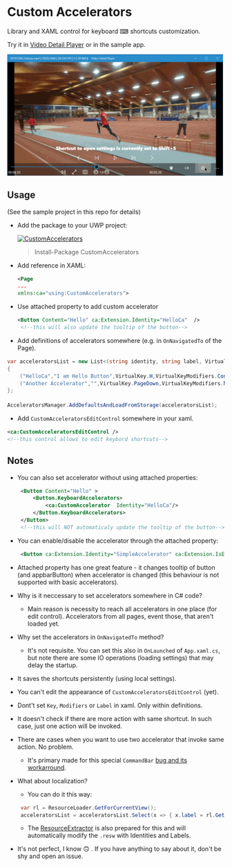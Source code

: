 # Custom Accelerators

Library and XAML control for keyboard ⌨ shortcuts customization.

Try it in [Video Detail Player](https://www.microsoft.com/en-us/p/video-detail-player/9p34ghb2h88r) or in the sample app.

<img src="vdp_changing_shortcuts.gif" width="500">

## Usage

(See the sample project in this repo for details)

- Add the package to your UWP project:

    [![CustomAccelerators](https://img.shields.io/nuget/v/CustomAccelerators.svg)](https://www.nuget.org/packages/CustomAccelerators/)
  > Install-Package CustomAccelerators

- Add reference in XAML:

    ``` xml
    <Page
    ...
    xmlns:ca="using:CustomAccelerators">
    ```

- Use attached property to add custom accelerator

    ``` xml
    <Button Content="Hello" ca:Extension.Identity="HelloCa"  />
     <!--this will also update the tooltip of the button-->
    ```

- Add definitions of accelerators somewhere (e.g. in `OnNavigatedTo` of the Page).

```csharp
var acceleratorsList = new List<(string identity, string label, VirtualKey key, VirtualKeyModifiers modifiers)>()
{
    ("HelloCa","I am Hello Button",VirtualKey.H,VirtualKeyModifiers.Control|VirtualKeyModifiers.Shift),
    ("Another Accelerator","",VirtualKey.PageDown,VirtualKeyModifiers.None)
};

AcceleratorsManager.AddDefaultsAndLoadFromStorage(acceleratorsList);
```

- Add `CustomAcceleratorsEditControl` somewhere in your xaml.

```xml
<ca:CustomAcceleratorsEditControl />
<!--this control allows to edit keybord shortcuts-->
```

## Notes

- You can also set accelerator without using attached properties:

   ``` xml
    <Button Content="Hello" >
        <Button.KeyboardAccelerators>
            <ca:CustomAccelerator  Identity="HelloCa"/>
        </Button.KeyboardAccelerators>
    </Button>
    <!--this will NOT automaticaly update the tooltip of the button-->
    ```

- You can enable/disable the accelerator through the attached property:

  ```xml
   <Button ca:Extension.Identity="SimpleAccelerator" ca:Extension.IsEnabled="True"/>
  ```
- Attached property has one great feature  - it changes tooltip of button (and appbarButton) when accelerator is changed (this behaviour is not supported with basic accelerators).
- Why is it neccessary to set accelerators somewhere in C# code?
  - Main reason is necessity to reach all accelerators in one place (for edit control). Accelerators from all pages, event those, that aren't loaded yet. 
- Why set the accelerators in `OnNavigatedTo` method?
  - It's not requisite. You can set this also in `OnLaunched` of `App.xaml.cs`, but note there are some IO operations (loading settings) that may delay the startup.
- It saves the shortcuts persistently (using local settings).
- You can't edit the appearance of `CustomAcceleratorsEditControl` (yet).
- Dont't set `Key`, `Modifiers` or `Label` in xaml. Only within definitions.
- It doesn't check if there are more action with same shortcut. In such case, just one action will be invoked.
- There are cases when you want to use two accelerator that invoke same action. No problem.
  - It's primary made for this special `CommandBar` [bug and its workarround](https://stackoverflow.com/questions/53735503/keyboard-accelerator-stops-working-in-uwp-app/62025749#62025749).
- What about localization?
  - You can do it this way:

  ```csharp
   var rl = ResourceLoader.GetForCurrentView();
   acceleratorsList = acceleratorsList.Select(x => { x.label = rl.GetString(x.identity);return x; }).ToList();
  ```

  - The [ResourceExtractor](https://github.com/tesar-tech/ResourceExtractor#custom-accelerators) is also prepared for this and will automatically modify the `.resw` with Identities and Labels.

- It's not perfect, I know 🙃 . If you have anything to say about it, don't be shy and open an issue. 